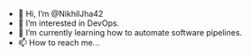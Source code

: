- 👋 Hi, I’m @NikhilJha42
- 👀 I’m interested in DevOps.
- 🌱 I’m currently learning how to automate software pipelines.
- 📫 How to reach me...

<!---
NikhilJha42/NikhilJha42 is a ✨ special ✨ repository because its `README.md` (this file) appears on your GitHub profile.
You can click the Preview link to take a look at your changes.
- 💞️ I’m looking to collaborate on 
--->
